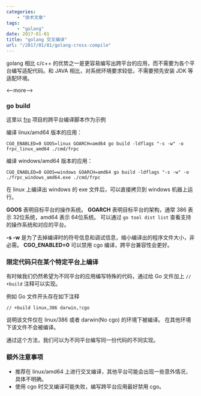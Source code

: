 ```yaml
---
categories:
    - "技术文章"
tags:
    - "golang"
date: 2017-01-01
title: "golang 交叉编译"
url: "/2017/01/01/golang-cross-compile"
---
```


golang 相比 c/c++ 的优势之一是更容易编写出跨平台的应用，而不需要为各个平台编写适配代码。和 JAVA 相比，对系统环境要求较低，不需要预先安装 JDK 等适配环境。

<--more-->

### go build

这里以 [frp](https://github.com/fatedier/frp) 项目的跨平台编译脚本作为示例

编译 linux/amd64 版本的应用：

`CGO_ENABLED=0 GOOS=linux GOARCH=amd64 go build -ldflags "-s -w" -o frpc_linux_amd64 ./cmd/frpc`

编译 windows/amd64 版本的应用：

`CGO_ENABLED=0 GOOS=windows GOARCH=amd64 go build -ldflags "-s -w" -o ./frpc_windows_amd64.exe ./cmd/frpc`

在 linux 上编译出 windows 的 exe 文件后，可以直接拷贝到 windows 机器上运行。

**GOOS** 表明目标平台的操作系统。
**GOARCH** 表明目标平台的架构，通常 386 表示 32位系统，amd64 表示 64位系统。
可以通过 `go tool dist list` 查看支持的操作系统和对应的平台。

**-s -w** 是为了去掉编译时的符号信息和调试信息，缩小编译出的程序文件大小，非必需。
**CGO_ENABLED=0** 可以禁用 cgo 编译，跨平台兼容性会更好。

### 限定代码只在某个特定平台上编译

有时候我们仍然希望为不同平台的应用编写特殊的代码，通过给 Go 文件加上 `// +build` 注释可以实现。

例如 Go 文件开头存在如下注释

`// +build linux,386 darwin,!cgo`

说明该文件仅在 linux/386 或者 darwin(No cgo) 的环境下被编译。
在其他环境下该文件不会被编译。

通过这个方法，我们可以为不同平台编写同一份代码的不同实现。

### 额外注意事项

* 推荐在 linux/amd64 上进行交叉编译，其他平台可能会出现一些意外情况，具体不明确。
* 使用 cgo 时交叉编译可能失败，编写跨平台应用最好禁用 cgo。
